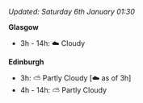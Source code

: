 *Updated: Saturday 6th January 01:30*

**Glasgow**

* 3h - 14h: :cloud: Cloudy

**Edinburgh**

* 3h: :partly_sunny: Partly Cloudy [:cloud: as of 3h]
* 4h - 14h: :partly_sunny: Partly Cloudy
